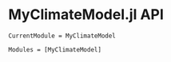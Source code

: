 # MyClimateModel.jl API

```@meta
CurrentModule = MyClimateModel
```

```@autodocs
Modules = [MyClimateModel]
```
